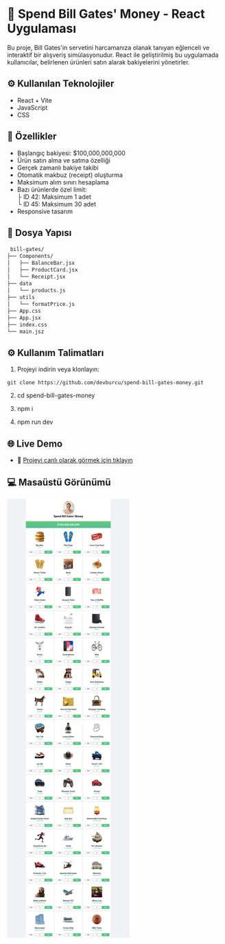 # 💸 Spend Bill Gates' Money - React Uygulaması

Bu proje, Bill Gates'in servetini harcamanıza olanak tanıyan eğlenceli ve interaktif bir alışveriş simülasyonudur. React ile geliştirilmiş bu uygulamada kullanıcılar, belirlenen ürünleri satın alarak bakiyelerini yönetirler.

## ⚙️ Kullanılan Teknolojiler

- React + Vite
- JavaScript
- CSS 

## 🎯 Özellikler

-  Başlangıç bakiyesi: $100,000,000,000
-  Ürün satın alma ve satma özelliği
-  Gerçek zamanlı bakiye takibi
-  Otomatik makbuz (receipt) oluşturma
-  Maksimum alım sınırı hesaplama
-  Bazı ürünlerde özel limit:  
   ├ ID 42: Maksimum 1 adet  
   └ ID 45: Maksimum 30 adet
-  Responsive tasarım

## 📁 Dosya Yapısı
```plaintext
 bill-gates/
├── Components/
│   ├── BalanceBar.jsx        
│   ├── ProductCard.jsx       
│   └── Receipt.jsx       
├── data      
│   └── products.js
├── utils      
│   └── formatPrice.js
├── App.css
├── App.jsx
├── index.css
└── main.jsz
```

## ⚙️ Kullanım Talimatları

1. Projeyi indirin veya klonlayın:

```
git clone https://github.com/devburcu/spend-bill-gates-money.git
```

2. cd spend-bill-gates-money

3. npm i

4. npm run dev

## 🌐 Live Demo

- 🔗 [Projeyi canlı olarak görmek için tıklayın](https://fancy-pastelito-b75800.netlify.app/)

## 💻 Masaüstü Görünümü

![Ekran Görüntüsü](./src/assets/screenshot.png)